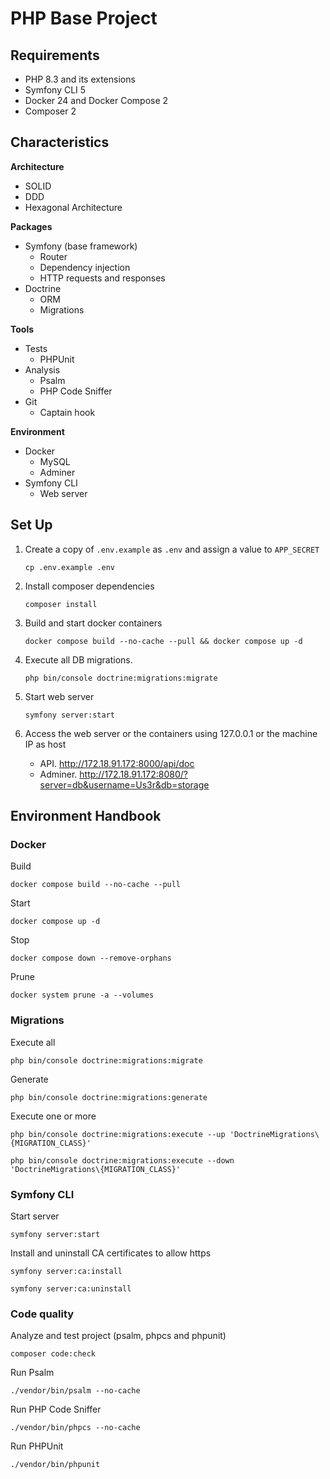 PHP Base Project
===

## Requirements

- PHP 8.3 and its extensions
- Symfony CLI 5
- Docker 24 and Docker Compose 2
- Composer 2

## Characteristics

**Architecture**
- SOLID
- DDD
- Hexagonal Architecture

**Packages**
- Symfony (base framework)
  - Router
  - Dependency injection
  - HTTP requests and responses
- Doctrine
  - ORM
  - Migrations

**Tools**
- Tests
  - PHPUnit
- Analysis
  - Psalm
  - PHP Code Sniffer
- Git
  - Captain hook

**Environment**
- Docker
  - MySQL
  - Adminer
- Symfony CLI
  - Web server 

## Set Up

1. Create a copy of `.env.example` as `.env` and assign a value to `APP_SECRET`
    ```shell
    cp .env.example .env
    ```

2. Install composer dependencies
    ```shell
    composer install
    ```

3. Build and start docker containers
    ```shell
    docker compose build --no-cache --pull && docker compose up -d
    ```
   
4. Execute all DB migrations.
    ```shell
    php bin/console doctrine:migrations:migrate
    ```

5. Start web server
    ```shell
    symfony server:start
    ```
   
6. Access the web server or the containers using 127.0.0.1 or the machine IP as host
    - API. http://172.18.91.172:8000/api/doc
    - Adminer. http://172.18.91.172:8080/?server=db&username=Us3r&db=storage

## Environment Handbook

### Docker

Build
```shell
docker compose build --no-cache --pull
```

Start
```shell
docker compose up -d
```

Stop
```shell
docker compose down --remove-orphans
```

Prune
```shell
docker system prune -a --volumes
```

### Migrations

Execute all
```shell
php bin/console doctrine:migrations:migrate
```

Generate
```shell
php bin/console doctrine:migrations:generate
```

Execute one or more
```shell
php bin/console doctrine:migrations:execute --up 'DoctrineMigrations\{MIGRATION_CLASS}'
```
```shell
php bin/console doctrine:migrations:execute --down 'DoctrineMigrations\{MIGRATION_CLASS}'
```

### Symfony CLI

Start server
```shell
symfony server:start
```

Install and uninstall CA certificates to allow https
```shell
symfony server:ca:install
```
```shell
symfony server:ca:uninstall
```

### Code quality

Analyze and test project (psalm, phpcs and phpunit)
```shell
composer code:check
```

Run Psalm
```shell
./vendor/bin/psalm --no-cache
```

Run PHP Code Sniffer
```shell
./vendor/bin/phpcs --no-cache
```

Run PHPUnit
```shell
./vendor/bin/phpunit
```